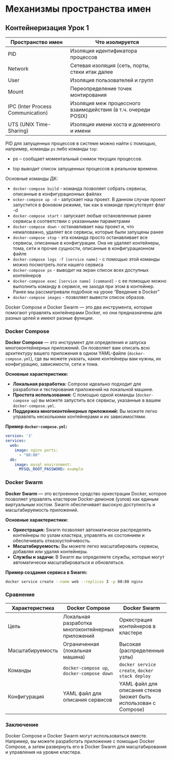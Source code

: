 # Механизмы пространства имен 

## Контейнеризация Урок 1



| Пространство имен    | Что изолируется |
| ---- | ---- |
|PID |Изоляция идентификатора процессов|
|Network|Сетевая изоляция (сеть, порты, стеки итак далее|
|User |Изоляция пользователей и групп|
|Mount|Переопределение точек монтирования|
|IPC (Inter Process Communication)|Изоляция меж процессного взаимодействия (в т.ч. очереди POSIX)|
|UTS (UNIX Time-Sharing)|Изоляция имени хоста и доменного и имени|

PID для запущенных процессов в системе можно найти с помощью, например, команды `ps` либо команды `top`: 

- ps – сообщает моментальный снимок текущих процессов. 

- top выводит список запущенных процессов в реальном времени.







Основные команды ДК:

- `docker-compose build` - команда позволяет собрать сервисы, описанные в конфигурационных файлах 
- `ocker-compose up -d` - запускает наш проект. В данном случае проект запустится в фоновом режиме, так как в команде присутствует флаг -d 
-  `docker-compose start` - запускает любые остановленные ранее сервисы в соответствии с указанными параметрами 
- `docker-compose down` - останавливает наш проект и, что немаловажно, удаляет все сервисы, которые были запущены ранее 
- `docker-compose stop` - эта команда просто останавливает все сервисы, описанные в конфигурации. Она не удаляет контейнеры, тома, сети и прочие сущности, описанные в конфигурационном файле 
- `docker-compose logs -f [service name]` - с помощью этой команды можно посмотреть логи нашего сервиса 
- `docker-compose ps` - выводит на экран список всех доступных контейнеров 
- `docker-compose exec [service name] [command]` - с ее помощью можно выполнить команду в сервисе, не заходя при этом в контейнер. Ранее мы рассматривали подобное на уроке “Введение в Docker” 
- `docker-compose images` - позволяет вывести список образов.







Docker Compose и Docker Swarm — это два инструмента, которые помогают управлять контейнерами Docker, но они предназначены для разных целей и имеют разные функции.

### Docker Compose

**Docker Compose** — это инструмент для определения и запуска многоконтейнерных приложений. Он позволяет вам описать всю архитектуру вашего приложения в одном YAML-файле (`docker-compose.yml`), где вы можете указать, какие контейнеры вам нужны, их конфигурацию, зависимости, сети и тома.

**Основные характеристики:**
- **Локальная разработка:** Compose идеально подходит для разработки и тестирования приложений на локальной машине.
- **Простота использования:** С помощью одной команды (`docker-compose up`) вы можете запустить все сервисы, указанные в вашем `docker-compose.yml`.
- **Поддержка многоконтейнерных приложений:** Вы можете легко управлять несколькими контейнерами и их зависимостями.

**Пример `docker-compose.yml`:**
```yaml
version: '3'
services:
  web:
    image: nginx ports:
      - "80:80"
  db:
    image: mysql environment:
      MYSQL_ROOT_PASSWORD: example
```

### Docker Swarm

**Docker Swarm** — это встроенное средство оркестрации Docker, которое позволяет управлять кластером Docker-демонов (узлов) как единым виртуальным хостом. Swarm обеспечивает высокую доступность и масштабируемость приложений.

**Основные характеристики:**
- **Оркестрация:** Swarm позволяет автоматически распределять контейнеры по узлам кластера, управлять их состоянием и обеспечивать отказоустойчивость.
- **Масштабируемость:** Вы можете легко масштабировать сервисы, добавляя или удаляя контейнеры.
- **Службы и задачи:** В Swarm вы определяете службы, которые могут автоматически масштабироваться и обновляться.

**Пример создания сервиса в Swarm:**
```bash
docker service create --name web --replicas 3 -p 80:80 nginx
```

### Сравнение

| Характеристика   | Docker Compose                                    | Docker Swarm                                                 |
| ---------------- | ------------------------------------------------- | ------------------------------------------------------------ |
| Цель             | Локальная разработка многоконтейнерных приложений | Оркестрация контейнеров в кластере                           |
| Масштабируемость | Ограниченная (локальная машина)                   | Высокая (распределенные узлы)                                |
| Команды          | `docker-compose up`, `docker-compose down`        | `docker service create`, `docker stack deploy`               |
| Конфигурация     | YAML файл для описания сервисов                   | YAML файл для описания стеков (может быть использован с Compose) |

### Заключение

Docker Compose и Docker Swarm могут использоваться вместе. Например, вы можете разработать приложение с помощью Docker Compose, а затем развернуть его в Docker Swarm для масштабирования и управления на уровне кластера.

